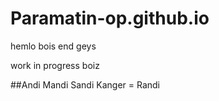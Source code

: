 # Paramatin-op.github.io
hemlo bois end geys

work in progress boiz


##Andi Mandi Sandi Kanger = Randi
